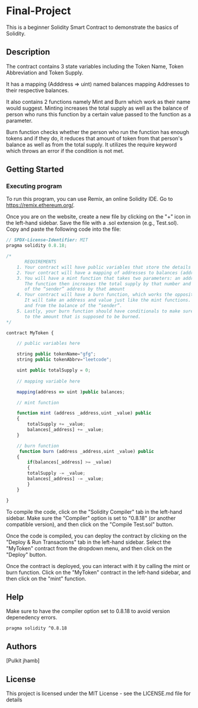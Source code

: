 # Final-Project

This is a beginner Solidity Smart Contract to demonstrate the basics of Solidity. 

## Description

The contract contains 3 state variables including the Token Name, Token Abbreviation and Token Supply. 

It has a mapping (Adddress => uint) named balances mapping Addresses to their respective balances. 

It also contains 2 functions namely Mint and Burn which work as their name would suggest. Minting increases the total supply as well as the balance of person who runs this function by a certain value passed to the function as a parameter. 

Burn function checks whether the person who run the function has enough tokens and if they do, it reduces that amount of token from that person's balance as well as from the total supply. It utilizes the require keyword which throws an error if the condition is not met.


## Getting Started

### Executing program

To run this program, you can use Remix, an online Solidity IDE. Go to https://remix.ethereum.org/.

Once you are on the website, create a new file by clicking on the "+" icon in the left-hand sidebar. Save the file with a .sol extension (e.g., Test.sol). Copy and paste the following code into the file:

```javascript
// SPDX-License-Identifier: MIT
pragma solidity 0.8.18;

/*
       REQUIREMENTS
    1. Your contract will have public variables that store the details about your coin (Token Name, Token Abbrv., Total Supply)
    2. Your contract will have a mapping of addresses to balances (address => uint)
    3. You will have a mint function that takes two parameters: an address and a value. 
       The function then increases the total supply by that number and increases the balance 
       of the “sender” address by that amount
    4. Your contract will have a burn function, which works the opposite of the mint function, as it will destroy tokens. 
       It will take an address and value just like the mint functions. It will then deduct the value from the total supply 
       and from the balance of the “sender”.
    5. Lastly, your burn function should have conditionals to make sure the balance of "sender" is greater than or equal 
       to the amount that is supposed to be burned.
*/

contract MyToken {

    // public variables here

    string public tokenName="gfg";
    string public tokenAbbrv="leetcode";

    uint public totalSupply = 0;
    
    // mapping variable here

    mapping(address => uint )public balances;

    // mint function

    function mint (address _address,uint _value) public 
    {
        totalSupply += _value;
        balances[_address] += _value;
    }

    // burn function
     function burn (address _address,uint _value) public 
    {
        if(balances[_address] >= _value)
        {
        totalSupply -= _value;
        balances[_address] -= _value;
        }
    }

}
```

To compile the code, click on the "Solidity Compiler" tab in the left-hand sidebar. Make sure the "Compiler" option is set to "0.8.18" (or another compatible version), and then click on the "Compile Test.sol" button.

Once the code is compiled, you can deploy the contract by clicking on the "Deploy & Run Transactions" tab in the left-hand sidebar. Select the "MyToken" contract from the dropdown menu, and then click on the "Deploy" button.

Once the contract is deployed, you can interact with it by calling the mint or burn function. Click on the "MyToken" contract in the left-hand sidebar, and then click on the "mint" function. 

## Help

Make sure to have the compiler option set to 0.8.18 to avoid version depenedency errors. 
```
pragma solidity ^0.8.18
```

## Authors

  
[Pulkit jhamb]


## License

This project is licensed under the MIT License - see the LICENSE.md file for details

